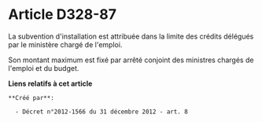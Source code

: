 # Article D328-87

La subvention d'installation est attribuée dans la limite des crédits délégués par le ministère chargé de l'emploi. 

Son montant maximum est fixé par arrêté conjoint des ministres chargés de l'emploi et du budget.

**Liens relatifs à cet article**

	**Créé par**:

	  - Décret n°2012-1566 du 31 décembre 2012 - art. 8
